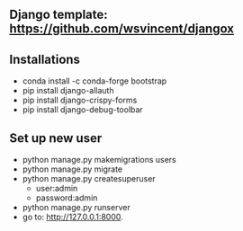 ## Django template: https://github.com/wsvincent/djangox

## Installations
- conda install -c conda-forge bootstrap
- pip install django-allauth
- pip install django-crispy-forms
- pip install django-debug-toolbar

## Set up new user
- python manage.py makemigrations users
- python manage.py migrate
- python manage.py createsuperuser
  - user:admin
  - password:admin
- python manage.py runserver
- go to: http://127.0.0.1:8000.
